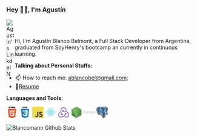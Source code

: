 ### Hey 👋🏽, I'm Agustín

<a href="https://www.linkedin.com/in/blancobelmontagustin/">
  <img align="left" alt="Agustin's LinkdeIN" width="22px" src="https://cdn.jsdelivr.net/npm/simple-icons@v3/icons/linkedin.svg" />
</a>

<br />
<br />

Hi, I'm Agustín Blanco Belmont, a Full Stack Developer from Argentina, graduated from SoyHenry's bootcamp an currently in continuous learning.



**Talking about Personal Stuffs:**


- 📫 How to reach me: ablancobel@gmail.com;
- 📝[Resume](https://drive.google.com/file/d/1FN8Lg85rva2tpZVqPXPqZEEQbzakS5OH/view?usp=sharing)

**Languages and Tools:**  

<code><img height="30" src="https://raw.githubusercontent.com/github/explore/80688e429a7d4ef2fca1e82350fe8e3517d3494d/topics/html/html.png"></code>
<code><img height="30" src="https://raw.githubusercontent.com/github/explore/80688e429a7d4ef2fca1e82350fe8e3517d3494d/topics/css/css.png"></code>
<code><img height="30" src="https://raw.githubusercontent.com/github/explore/80688e429a7d4ef2fca1e82350fe8e3517d3494d/topics/javascript/javascript.png"></code>
<code><img height="30" src="https://raw.githubusercontent.com/github/explore/80688e429a7d4ef2fca1e82350fe8e3517d3494d/topics/react/react.png"></code>
<code><img height="30" src="https://raw.githubusercontent.com/github/explore/80688e429a7d4ef2fca1e82350fe8e3517d3494d/topics/redux/redux.png"></code>
<code><img height="30" src="https://raw.githubusercontent.com/github/explore/80688e429a7d4ef2fca1e82350fe8e3517d3494d/topics/nodejs/nodejs.png"></code>
<code><img height="30" src="https://raw.githubusercontent.com/github/explore/80688e429a7d4ef2fca1e82350fe8e3517d3494d/topics/express/express.png"></code>
<code><img height="30" src="https://raw.githubusercontent.com/github/explore/80688e429a7d4ef2fca1e82350fe8e3517d3494d/topics/postgresql/postgresql.png"></code>



![Blancomann Github Stats](https://github-readme-stats.vercel.app/api?username=blancomann&show_icons=true&title_color=fff&icon_color=79ff97&text_color=9f9f9f&bg_color=151515)
